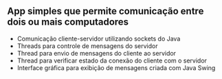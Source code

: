 ## App simples que permite comunicação entre dois ou mais computadores 
- Comunicação cliente-servidor utilizando sockets do Java
- Threads para controle de mensagens do servidor
- Thread para envio de mensagens do cliente ao servidor
- Thread para verificar estado da conexão do cliente com o servidor
- Interface gráfica para exibição de mensagens criada com Java Swing